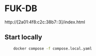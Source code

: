 # FUK-DB
http://[2a01:4f8:c2c:38b7::3]/index.html

## Start locally

```bash
    docker compose -f compose.local.yaml
```
